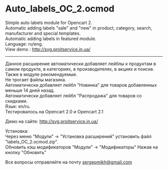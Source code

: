 # Auto_labels_OC_2.ocmod
Simple auto labels module for Opencart 2. <br/>
Automatic adding labels "sale" and "new" in product, category, search, manufacturer and special templates. <br/>
Automatic adding labels in featured module.<br/>
Language: ru/eng.<br/>
View demo : http://svg.proitservice.in.ua/<br/>

------------

Данное расширение автоматически добавляет лейблы к продуктам в самом продукте, в категориях, в производителях, в акциях и поиске.<br/>
Также в модуле рекомендуемые.<br/>
Не трогает файлы магазина.<br/>
Автоматически добавляет лейбл "Новинка" для товаров добавленных меньше 14 дней назад.<br/>
Автоматически добавляет лейбл "Распродажа" для товаров со скидками.<br/>
Язык: en/ru.<br/>
Тестировалось на Opencart 2.0 и Opencart 2.1<br/>

Демо на сайте: http://svg.proitservice.in.ua/<br/>

Установка: <br/>
Через меню "Модули" -> "Установка расширений" установить файл "labels_OC_2.ocmod.zip".<br/>
Обновить кэш модификаторов "Модули" -> "Модификаторы" Нажав на кнопку "Обновить"<br/>

Все вопросы отправляйте на почту sergeomikh@gmail.com<br/>
